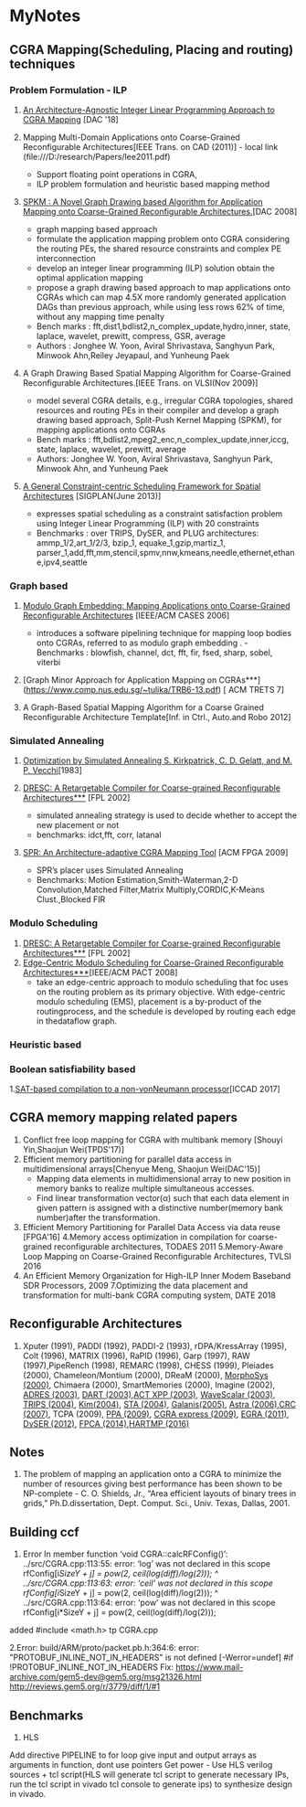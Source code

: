 # MyNotes

## CGRA Mapping(Scheduling, Placing and routing) techniques

### Problem Formulation - ILP

1. [An Architecture-Agnostic Integer Linear Programming Approach to CGRA Mapping](http://cgra-me.ece.utoronto.ca/downloads/dac2018.pdf) [DAC '18] 
2. Mapping Multi-Domain Applications onto Coarse-Grained Reconfigurable Architectures[IEEE Trans. on CAD (2011)] - local link (file:///D:/research/Papers/lee2011.pdf)
    - Support floating point operations in CGRA, 
    - ILP problem formulation and heuristic based mapping method
      
3. [SPKM : A Novel Graph Drawing based Algorithm for Application Mapping onto Coarse-Grained Reconfigurable Architectures.](http://citeseerx.ist.psu.edu/viewdoc/download?doi=10.1.1.127.7463&rep=rep1&type=pdf)[DAC 2008]
    - graph mapping based approach
    - formulate  the  application  mapping  problem  onto  CGRA considering the routing PEs, the shared resource constraints and complex PE interconnection
    - develop  an  integer  linear  programming  (ILP)  solution obtain  the  optimal  application  mapping 
    - propose a graph drawing based approach to map applications onto  CGRAs  which  can  map  4.5X  more  randomly  generated application DAGs than previous approach, while using less rows 62% of time, without any mapping time penalty
    - Bench marks : fft,dist1,bdlist2,n_complex_update,hydro,inner, state, laplace, wavelet, prewitt, compress, GSR, average
    - Authors : Jonghee W. Yoon, Aviral Shrivastava, Sanghyun Park, Minwook Ahn,Reiley Jeyapaul, and Yunheung Paek
4.  A Graph Drawing Based Spatial Mapping Algorithm for Coarse-Grained Reconfigurable Architectures.[IEEE Trans. on VLSI(Nov 2009)]
    - model several CGRA details, e.g., irregular CGRA topologies, shared resources and routing PEs in their compiler and develop a graph drawing based approach, Split-Push Kernel Mapping (SPKM), for mapping applications onto CGRAs
    - Bench marks : fft,bdlist2,mpeg2_enc,n_complex_update,inner,iccg, state, laplace, wavelet, prewitt, average
    - Authors: Jonghee W. Yoon, Aviral Shrivastava, Sanghyun Park, Minwook Ahn, and Yunheung Paek
5.  [A General Constraint-centric Scheduling Framework for Spatial Architectures](http://citeseerx.ist.psu.edu/viewdoc/download?doi=10.1.1.649.1577&rep=rep1&type=pdf) [SIGPLAN(June 2013)]
    - expresses spatial scheduling as a constraint satisfaction problem using Integer Linear Programming (ILP) with 20 constraints
    - Benchmarks : over TRIPS, DySER, and PLUG architectures: ammp_1/2,art_1/2/3, bzip_1, equake_1,gzip,martiz_1, parser_1,add,fft,mm,stencil,spmv,nnw,kmeans,needle,ethernet,ethane,ipv4,seattle 

### Graph based

1.  [Modulo Graph Embedding: Mapping Applications onto Coarse-Grained Reconfigurable Architectures](http://cccp.eecs.umich.edu/papers/parkhc-cases06.pdf) [IEEE/ACM CASES 2006]
    - introduces a software pipelining technique for mapping loop bodies onto CGRAs, referred to as modulo graph embedding
.   - Benchmarks : blowfish, channel, dct, fft, fir, fsed, sharp, sobel, viterbi
2. [Graph Minor Approach for Application Mapping on CGRAs***] (https://www.comp.nus.edu.sg/~tulika/TRB6-13.pdf) [ ACM TRETS 7]

3.  A Graph-Based Spatial Mapping Algorithm for a Coarse Grained Reconfigurable Architecture Template[Inf. in Ctrl., Auto.and Robo 2012] 


### Simulated Annealing

1.  [Optimization by Simulated Annealing S. Kirkpatrick, C. D. Gelatt, and M. P. Vecchi](https://pdfs.semanticscholar.org/beb2/1ee4a3721484b5d2c7ad04e6babd8d67af1d.pdf)[1983]

1. [DRESC: A Retargetable Compiler for Coarse-grained Reconfigurable Architectures***](http://citeseerx.ist.psu.edu/viewdoc/download;jsessionid=EF884B4BE279B4BF58B595B0736F3F40?doi=10.1.1.5.6251&rep=rep1&type=pdf) [FPL 2002]
    - simulated annealing strategy is used to decide whether to accept the new placement or not
     - benchmarks: idct,fft, corr, latanal
2. [SPR: An Architecture-adaptive CGRA Mapping Tool](https://www2.ee.washington.edu/faculty/hauck/publications/SPR.pdf) [ACM FPGA 2009]
     - SPR’s placer uses Simulated Annealing 
    - Benchmarks: Motion Estimation,Smith-Waterman,2-D Convolution,Matched Filter,Matrix Multiply,CORDIC,K-Means Clust.,Blocked FIR
  
 
  

### Modulo Scheduling
1. [DRESC: A Retargetable Compiler for Coarse-grained Reconfigurable Architectures***](http://citeseerx.ist.psu.edu/viewdoc/download;jsessionid=EF884B4BE279B4BF58B595B0736F3F40?doi=10.1.1.5.6251&rep=rep1&type=pdf) [FPL 2002]
2. [Edge-Centric Modulo Scheduling for Coarse-Grained Reconfigurable Architectures***](https://courses.cs.washington.edu/courses/cse591n/09sp/Papers/Park2008ecm.pdf)[IEEE/ACM PACT 2008]
     - take an edge-centric approach to modulo scheduling that foc uses on the routing problem as its primary objective. With edge-centric modulo scheduling (EMS), placement is a by-product of the routingprocess, and the schedule is developed by routing each edge in thedataflow graph.

### Heuristic based

### Boolean satisfiability based
1.[SAT-based compilation to a non-vonNeumann processor](https://dl.acm.org/citation.cfm?id=3199790)[ICCAD 2017]

## CGRA memory mapping related papers

1. Conflict free loop mapping for CGRA with multibank memory [Shouyi Yin,Shaojun Wei(TPDS'17)]
2. Efficient memory partitioning for parallel data access in multidimensional arrays[Chenyue Meng, Shaojun Wei(DAC'15)]
     - Mapping data elements in multidimensional array to new position in memory banks to realize multiple simultaneous accesses.
     - Find linear transformation vector(α) such that each data element in given pattern is assigned with a distinctive number(memory bank number)after the transformation.
3. Efficient Memory Partitioning for Parallel Data Access via data reuse [FPGA'16]
4.Memory access optimization in compilation for coarse-grained reconfigurable architectures, TODAES 2011
5.Memory-Aware Loop Mapping on Coarse-Grained Reconfigurable Architectures, TVLSI 2016
6. An Efficient Memory Organization for High-ILP Inner Modem Baseband SDR Processors, 2009
7.Optimizing the data placement and transformation for multi-bank CGRA computing system, DATE 2018

## Reconfigurable Architectures

1. Xputer (1991), PADDI (1992), PADDI-2 (1993), rDPA/KressArray (1995), Colt (1996),  MATRIX (1996), RaPID (1996), Garp (1997), RAW (1997),PipeRench (1998), REMARC (1998), CHESS (1999), Pleiades (2000), Chameleon/Montium (2000), DReaM (2000), [MorphoSys (2000)](https://ieeexplore.ieee.org/document/859540/), Chimaera (2000), SmartMemories (2000), Imagine (2002), [ADRES (2003)](https://courses.cs.washington.edu/courses/cse591n/06au/papers/fpl_03_mei.pdf), [DART (2003)](https://pdfs.semanticscholar.org/2178/c299bcf8f45660397b0ee70792f5bb027c04.pdf),[ACT XPP (2003)](https://slideheaven.com/pact-xppa-self-reconfigurable-data-processing-architecture.html), [WaveScalar (2003)](https://courses.cs.washington.edu/courses/cse471/07sp/readings/WaveScalarArch.pdf), [TRIPS (2004)](https://www.cs.utexas.edu/ftp/dburger/papers/ieee_micro04_itdlp.pdf), [Kim(2004)](http://citeseerx.ist.psu.edu/viewdoc/download?doi=10.1.1.455.4917&rep=rep1&type=pdf),  [STA (2004)](https://pdfs.semanticscholar.org/7407/43d768d1b438820eae1023f36b9745b81271.pdf),  [Galanis(2005)](https://pdfs.semanticscholar.org/4225/a8c3c85a04f08fdeaa04d93f24696ea4a354.pdf),  [Astra (2006)](https://ieeexplore.ieee.org/document/4101073/),[CRC (2007)](https://pdfs.semanticscholar.org/78c0/79e9bdd7d99be0c92f97e96cdfbb5667c65b.pdf),  TCPA (2009),  [PPA (2009)](http://delivery.acm.org/10.1145/1670000/1669160/p370-park.pdf?ip=137.132.65.142&id=1669160&acc=ACTIVE%20SERVICE&key=FF6731C4D3E3CFFF%2EBB5EB8D2067C1662%2E4D4702B0C3E38B35%2E4D4702B0C3E38B35&__acm__=1535903413_2fdb6ad6b0cf8b4616657934bfe2a289),  [CGRA express (2009)](http://delivery.acm.org/10.1145/1630000/1629433/p271-park.pdf?ip=137.132.65.142&id=1629433&acc=ACTIVE%20SERVICE&key=FF6731C4D3E3CFFF%2EBB5EB8D2067C1662%2E4D4702B0C3E38B35%2E4D4702B0C3E38B35&__acm__=1535903279_0a875238683e127dbbe7845573102a64),  [EGRA (2011)](https://ieeexplore.ieee.org/document/5439942/),  [DySER (2012)](https://ieeexplore.ieee.org/document/6235947/),  [FPCA (2014)](https://ieeexplore.ieee.org/document/6861574/),[HARTMP (2016)](http://delivery.acm.org/10.1145/2980000/2972181/p1598-souza.pdf?ip=137.132.65.142&id=2972181&acc=ACTIVE%20SERVICE&key=FF6731C4D3E3CFFF%2EBB5EB8D2067C1662%2E4D4702B0C3E38B35%2E4D4702B0C3E38B35&__acm__=1535902924_3ee2ea83d2745a4657db287dcf3e5c74)
## Notes

1. The problem of mapping an application onto a CGRA to minimize the number of resources giving best performance has been shown to be NP-complete - C. O. Shields, Jr., “Area efficient layouts of binary trees in grids,” Ph.D.dissertation, Dept. Comput. Sci., Univ. Texas, Dallas, 2001.

## Building ccf
1. Error
In member function ‘void CGRA::calcRFConfig()’:
../src/CGRA.cpp:113:55: error: ‘log’ was not declared in this scope
           rfConfig[i*SizeY + j] = pow(2, ceil(log(diff)/log(2)));
                                                       ^
../src/CGRA.cpp:113:63: error: ‘ceil’ was not declared in this scope
           rfConfig[i*SizeY + j] = pow(2, ceil(log(diff)/log(2)));
                                                               ^
../src/CGRA.cpp:113:64: error: ‘pow’ was not declared in this scope
           rfConfig[i*SizeY + j] = pow(2, ceil(log(diff)/log(2)));

added #include <math.h> tp CGRA.cpp

2.Error:
build/ARM/proto/packet.pb.h:364:6: error: "PROTOBUF_INLINE_NOT_IN_HEADERS" is not defined [-Werror=undef]
 #if !PROTOBUF_INLINE_NOT_IN_HEADERS
Fix:
https://www.mail-archive.com/gem5-dev@gem5.org/msg21326.html
http://reviews.gem5.org/r/3779/diff/1/#1

## Benchmarks

1. HLS

Add directive PIPELINE to for loop
give input and output arrays as arguments in function, dont use pointers
Get power - Use HLS verilog sources + tcl script(HLS will generate tcl script to generate necessary IPs, run the tcl script in vivado tcl console to generate ips) to synthesize design in vivado.





